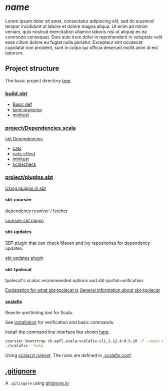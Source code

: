 # $name$

Lorem ipsum dolor sit amet, consectetur adipiscing elit, sed do eiusmod tempor
incididunt ut labore et dolore magna aliqua. Ut enim ad minim veniam, quis
nostrud exercitation ullamco laboris nisi ut aliquip ex ea commodo consequat.
Duis aute irure dolor in reprehenderit in voluptate velit esse cillum dolore eu
fugiat nulla pariatur. Excepteur sint occaecat cupidatat non proident, sunt in
culpa qui officia deserunt mollit anim id est laborum.

## Project structure

The basic project directory [tree](file://tree.html).

### [build.sbt](file://build.sbt)

- [Basic def](https://www.scala-sbt.org/1.x/docs/Basic-Def.html)
- [kind-projector](https://github.com/non/kind-projector)
- [minitest](https://github.com/monix/minitest#usage-in-sbt)

### [project/Dependencies.scala](file://project/Dependencies.scala)

[sbt Dependencies](https://www.scala-sbt.org/1.x/docs/Library-Dependencies.html#Managed+libraryDependencies)

- [cats](https://typelevel.org/cats)
- [cats-effect](https://typelevel.org/cats-effect/)
- [minitest](https://github.com/monix/minitest)
- [scalacheck](http://scalacheck.org)

### [project/plugins.sbt](file://project/plugins.sbt)

[Using plugins in sbt](https://www.scala-sbt.org/1.x/docs/Using-Plugins.html)

#### sbt-coursier 

dependency resolver / fetcher

[coursier sbt plugin](https://github.com/coursier/coursier#sbt-plugin)

#### sbt-updates

SBT plugin that can check Maven and Ivy repositories for dependency updates.

[sbt updates plugin](https://github.com/rtimush/sbt-updates)

#### sbt-tpolecat 

tpolecat's scalac recommended options and sbt-partial-unification.

[Explanation for what sbt-tpolecat is](https://github.com/DavidGregory084/sbt-tpolecat#scalac-options-for-the-enlightened)
[General information about sbt-tpolecat](https://github.com/DavidGregory084/sbt-tpolecat) 

#### [scalafix](https://scalacenter.github.io/scalafix/)

Rewrite and linting tool for Scala.

See
[installation](https://scalacenter.github.io/scalafix/docs/users/installation)
for verification and basic commands.

Install the command line interface like shown [here](https://scalacenter.github.io/scalafix/docs/users/installation#scalafix-cli).

```sh
coursier bootstrap ch.epfl.scala:scalafix-cli_2.12.4:0.5.10 -f --main scalafix.cli.Cli -o scalafix
./scalafix --help
```

Using [scalazzi ruleset](https://github.com/scalaz/scalazzi). The rules are defined in [.scalafix.conf](file://.scalafix.conf).


## [.gitignore](file://.gitignore)

A `.gitingore` using [gitignore.io](https://www.gitignore.io/)


